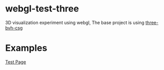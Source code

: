 # webgl-test-three
3D visualization experiment using webgl, The base project is using [three-bvh-csg](https://github.com/gkjohnson/three-bvh-csg)

# Examples

[Test Page](https://debkumarxr.github.io/webgl-test-three/poc/bundle/simple.html)


